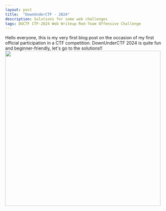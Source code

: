 ```yaml
---
layout: post
title:  "DownUnderCTF - 2024"
description: Solutions for some web challenges
tags: DUCTF CTF-2024 Web Writeup Red-Team Offensive Challenge
---
```

Hello everyone, this is my very first blog post on the occasion of my first official participation in a CTF competition. DownUnderCTF 2024 is quite fun and beginner-friendly, let's go to the solutions!!
<img src="https://media.discordapp.net/attachments/1232921552899670089/1259443092885344356/fish4finn-certificate.png?ex=66a21cc8&is=66a0cb48&hm=d1949289593e81f5415cb28eaac1e95c6be9041155feed50653689526b3c9fda&=&format=webp&quality=lossless&width=662&height=468" width="500">

# 
